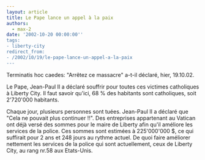 ```yaml
---
layout: article
title: Le Pape lance un appel à la paix
authors:
  - max-2
date: '2002-10-20 00:00:00''
tags:
- liberty-city
redirect_from:
- /2002/10/19/le-pape-lance-un-appel-a-la-paix
---
```


Terminatis hoc caedes: "Arrêtez ce massacre" a-t-il déclaré, hier, 19.10.02.

Le Pape, Jean-Paul II a déclaré souffrir pour toutes ces victimes catholiques à Liberty City. Il faut savoir qu'ici, 68 % des habitants sont catholiques, soit 2'720'000 habitants.

Chaque jour, plusieurs personnes sont tuées. Jean-Paul II a déclaré que "Cela ne pouvait plus continuer !!". Des entreprises appartenant au Vatican ont déjà versé des sommes pour le maire de Liberty afin qu'il améliore les services de la police. Ces sommes sont estimées à 225'000'000 $, ce qui suffirait pour 2 ans et 248 jours au rythme actuel. De quoi faire améliorer nettement les services de la police qui sont actuellement, ceux de Liberty City, au rang nr.58 aux Etats-Unis.